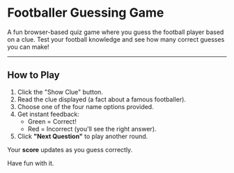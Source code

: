 #  Footballer Guessing Game

A fun browser-based quiz game where you guess the football player based on a clue. Test your football knowledge and see how many correct guesses you can make!

---

##  How to Play

1. Click the "Show Clue" button.
2. Read the clue displayed (a fact about a famous footballer).
3. Choose one of the four name options provided.
4. Get instant feedback:
   -  Green = Correct!
   -  Red = Incorrect (you'll see the right answer).
5. Click **"Next Question"** to play another round.

Your **score** updates as you guess correctly.

Have fun with it.

